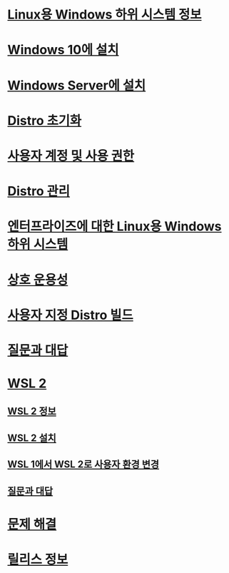 # [Linux용 Windows 하위 시스템 정보](./about.md)
# [Windows 10에 설치](./install-win10.md)
# [Windows Server에 설치](./install-on-server.md)
# [Distro 초기화](./initialize-distro.md)
# [사용자 계정 및 사용 권한](./user-support.md)
# [Distro 관리](./wsl-config.md)
# [엔터프라이즈에 대한 Linux용 Windows 하위 시스템](./enterprise.md)
# [상호 운용성](./interop.md)
# [사용자 지정 Distro 빌드](./build-custom-distro.md)
# [질문과 대답](./faq.md)
# [WSL 2](./wsl2-index.md)
## [WSL 2 정보](./wsl2-about.md)
## [WSL 2 설치](./wsl2-install.md)
## [WSL 1에서 WSL 2로 사용자 환경 변경](./wsl2-ux-changes.md)
## [질문과 대답](./wsl2-faq.md)

# [문제 해결](./troubleshooting.md)
# [릴리스 정보](./release-notes.md)
